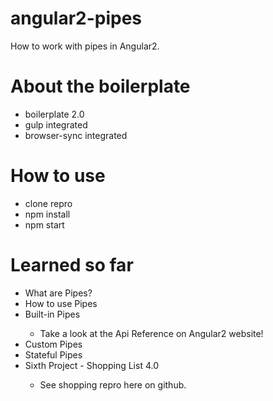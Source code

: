 # angular2-pipes
How to work with pipes in Angular2.

# About the boilerplate
<ul>
    <li>boilerplate 2.0</li>
    <li>gulp integrated</li>
    <li>browser-sync integrated</li>
</ul>

# How to use
<ul>
    <li>clone repro</li>
    <li>npm install</li>
    <li>npm start</li>
</ul>

# Learned so far
<ul>
    <li>What are Pipes?</li>
    <li>How to use Pipes</li>
    <li>Built-in Pipes</li>
       <ul>
          <li>Take a look at the Api Reference on Angular2 website!</li>
       </ul>
    <li>Custom Pipes</li>
    <li>Stateful Pipes</li>
    <li>Sixth Project - Shopping List 4.0</li>
        <ul>
           <li>See shopping repro here on github.</li>
        </ul>
</ul>
